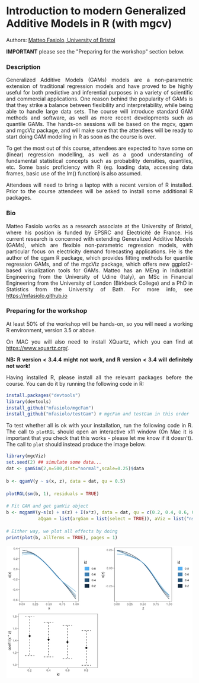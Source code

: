 # Introduction to modern Generalized Additive Models in R (with mgcv)

<div style="text-align: justify">

Authors: [Matteo Fasiolo, University of Bristol](http://www.bristol.ac.uk/maths/people/matteo-fasiolo/overview.html)

**IMPORTANT** please see the "Preparing for the workshop" section below.

### Description

Generalized Additive Models (GAMs) models are a non-parametric extension of traditional regression models and have proved to be highly useful for both predictive and inferential purposes in a variety of scientific and commercial applications. One reason behind the popularity of GAMs is that they strike a balance between flexibility and interpretability, while being able to handle large data sets. The course will introduce standard GAM methods and software, as well as more recent developments such as quantile GAMs. The hands-on sessions will be based on the mgcv, qgam and mgcViz package, and will make sure that the attendees will be ready to start doing GAM modelling in R as soon as the course is over. 

To get the most out of this course, attendees are expected to have some on (linear) regression modelling, as well as a good understanding of fundamental statistical concepts such as probability densities, quantiles, etc. Some basic proficiency with R (eg. loading data, accessing data frames, basic use of the lm() function) is also assumed. 

Attendees will need to bring a laptop with a recent version of R installed. Prior to the course attendees will be asked to install some additional R packages.

### Bio

Matteo Fasiolo works as a research associate at the University of Bristol, where his position is funded by EPSRC and Électricité de France. His current research is concerned with extending Generalized Additive Models (GAMs), which are flexible non-parametric regression models, with particular focus on electricity demand forecasting applications. He is the author of the qgam R package, which provides fitting methods for quantile regression GAMs, and of the mgcViz package, which offers new ggplot2-based visualization tools for GAMs. Matteo has an MEng in Industrial Engineering from the University of Udine (Italy), an MSc in Financial Engineering from the University of London (Birkbeck College) and a PhD in Statistics from the University of Bath. For more info, see https://mfasiolo.github.io

### Preparing for the workshop

At least 50\% of the workshop will be hands-on, so you will need a working R environment, version 3.5 or above. 

On MAC you will also need to install XQuartz, which you can find at https://www.xquartz.org/.
                          
**NB: R version < 3.4.4 might not work, and R version < 3.4 will definitely not work!**

Having installed R, please install all the relevant packages before the course. You can do it by running the following code in R:

```r
install.packages("devtools")
library(devtools)
install_github("mfasiolo/mgcFam")  
install_github("mfasiolo/testGam") # mgcFam and testGam in this order
```

To test whether all is ok with your installation, run the following code in R. The call to `plotRGL` should open an interactive x11 window (On Mac it is important that you check that this works - please let me know if it doesn't). The call to `plot` should instead produce the image below.

```r
library(mgcViz)
set.seed(2) ## simulate some data...
dat <- gamSim(2,n=500,dist="normal",scale=0.25)$data

b <- qgamV(y ~ s(x, z), data = dat, qu = 0.5)

plotRGL(sm(b, 1), residuals = TRUE)

# Fit GAM and get gamViz object
b <- mqgamV(y~s(x) + s(z) + I(x*z), data = dat, qu = c(0.2, 0.4, 0.6, 0.8),
            aQgam = list(argGam = list(select = TRUE)), aViz = list("nsim" = 0))

# Either way, we plot all effects by doing
print(plot(b, allTerms = TRUE), pages = 1)
```

![I hope you get this on you computer!](effPlot.jpeg)

